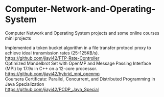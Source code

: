 # Computer-Network-and-Operating-System
Computer Network and Operating System projects and some online courses mini projects

Implemented a token bucket algorithm in a file transfer protocol proxy to achieve ideal transmission rates (25-125KB/s).\
https://github.com/jiayi42/FTP-Rate-Controller \
Optimized Mandelbrot Set with OpenMP and Message Passing Interface (MPI) by 17.9x in C++ on a 12-core processor.\
https://github.com/jiayi42/hybrid_mpi_openmp \
Coursera Certificate: Parallel, Concurrent, and Distributed Programming in Java Specialization\
https://github.com/jiayi42/PCDP_Java_Special
